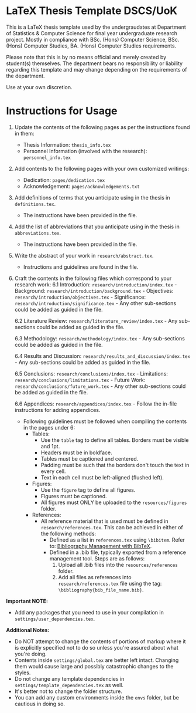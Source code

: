 # LaTeX Thesis Template DSCS/UoK

This is a LaTeX thesis template used by the undergraudates at Department of Statistics & Computer Science for final year undergraduate research project.
Mostly in compliance with BSc. (Hons) Computer Science, BSc. (Hons) Computer Studies, BA. (Hons) Computer Studies requirements.

Please note that this is by no means official and merely created by student(s) themselves. The department bears no responsibility or liability regarding this template and may change depending on the requirements of the department.

Use at your own discretion.

# Instructions for Usage

1. Update the contents of the following pages as per the instructions found in them:
   - Thesis Information: `thesis_info.tex`
   - Personnel Information (involved with the research): `personnel_info.tex`

2. Add contents to the following pages with your own customized writings:
   - Dedication: `pages/dedication.tex`
   - Acknowledgement: `pages/acknowledgements.txt`

3. Add definitions of terms that you anticipate using in the thesis in `definitions.tex`.
   - The instructions have been provided in the file.

4. Add the list of abbreviations that you anticipate using in the thesis in `abbreviations.tex`.
   - The instructions have been provided in the file.

5. Write the abstract of your work in `research/abstract.tex`.
   - Instructions and guidelines are found in the file.

6. Craft the contents in the following files which correspond to your research work:
   6.1 Introduction: `research/introduction/index.tex`
       - Background: `research/introduction/background.tex`
       - Objectives: `research/introduction/objectives.tex`
       - Significance: `research/introduction/significance.tex`
       - Any other sub-sections could be added as guided in the file.

   6.2 Literature Review: `research/literature_review/index.tex`
       - Any sub-sections could be added as guided in the file.

   6.3 Methodology: `research/methodology/index.tex`
       - Any sub-sections could be added as guided in the file.

   6.4 Results and Discussion: `research/results_and_discussion/index.tex`
       - Any sub-sections could be added as guided in the file.

   6.5 Conclusions: `research/conclusions/index.tex`
       - Limitations: `research/conclusions/limitations.tex`
       - Future Work: `research/conclusions/future_work.tex`
       - Any other sub-sections could be added as guided in the file.

   6.6 Appendices: `research/appendices/index.tex`
       - Follow the in-file instructions for adding appendices.

   - Following guidelines must be followed when compiling the contents in the pages under 6:
     - Tables:
       - Use the `table` tag to define all tables. Borders must be visible and 1pt.
       - Headers must be in boldface.
       - Tables must be captioned and centered.
       - Padding must be such that the borders don't touch the text in every cell.
       - Text in each cell must be left-aligned (flushed left).
     - Figures:
       - Use the `figure` tag to define all figures.
       - Figures must be captioned.
       - All figures must ONLY be uploaded to the `resources/figures` folder.
     - References:
       - All reference material that is used must be defined in `research/references.tex`. This can be achieved in either of the following methods:
         - Defined as a list in `references.tex` using `\bibitem`. Refer to: [Bibliography Management with BibTeX](https://www.overleaf.com/learn/latex/Bibliography_management_with_bibtex).
         - Defined in a .bib file, typically exported from a reference management tool. Steps are as follows:
           1. Upload all .bib files into the `resources/references` folder.
           2. Add all files as references into `research/references.tex` file using the tag: `\bibliography{bib_file_name.bib}`.

**Important NOTE:**
- Add any packages that you need to use in your compilation in `settings/user_dependencies.tex`.

**Additional Notes:**
- Do NOT attempt to change the contents of portions of markup where it is explicitly specified not to do so unless you're assured about what you're doing.
- Contents inside `settings/global.tex` are better left intact. Changing them would cause large and possibly catastrophic changes to the styles.
- Do not change any template dependencies in `settings/template_dependencies.tex` as well.
- It's better not to change the folder structure.
- You can add any custom environments inside the `envs` folder, but be cautious in doing so.
